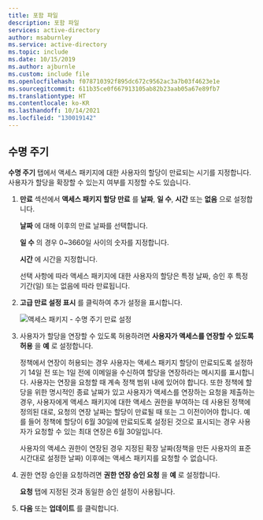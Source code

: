 ```yaml
---
title: 포함 파일
description: 포함 파일
services: active-directory
author: msaburnley
ms.service: active-directory
ms.topic: include
ms.date: 10/15/2019
ms.author: ajburnle
ms.custom: include file
ms.openlocfilehash: f078710392f895dc672c9562ac3a7b03f4623e1e
ms.sourcegitcommit: 611b35ce0f667913105ab82b23aab05a67e89fb7
ms.translationtype: HT
ms.contentlocale: ko-KR
ms.lasthandoff: 10/14/2021
ms.locfileid: "130019142"
---
```

## <a name="lifecycle"></a>수명 주기

**수명 주기** 탭에서 액세스 패키지에 대한 사용자의 할당이 만료되는 시기를 지정합니다. 사용자가 할당을 확장할 수 있는지 여부를 지정할 수도 있습니다.

1. **만료** 섹션에서 **액세스 패키지 할당 만료** 를 **날짜**, **일 수**, **시간** 또는 **없음** 으로 설정합니다.

    **날짜** 에 대해 이후의 만료 날짜를 선택합니다.

    **일 수** 의 경우 0~3660일 사이의 숫자를 지정합니다.

    **시간** 에 시간을 지정합니다.

    선택 사항에 따라 액세스 패키지에 대한 사용자의 할당은 특정 날짜, 승인 후 특정 기간(일) 또는 없음에 따라 만료됩니다.

1. **고급 만료 설정 표시** 를 클릭하여 추가 설정을 표시합니다.

    ![액세스 패키지 - 수명 주기 만료 설정](./media/active-directory-entitlement-management-lifecycle-policy/expiration.png)

1. 사용자가 할당을 연장할 수 있도록 허용하려면 **사용자가 액세스를 연장할 수 있도록 허용** 을 **예** 로 설정합니다.

    정책에서 연장이 허용되는 경우 사용자는 액세스 패키지 할당이 만료되도록 설정하기 14일 전 또는 1일 전에 이메일을 수신하여 할당을 연장하라는 메시지를 표시합니다. 사용자는 연장을 요청할 때 계속 정책 범위 내에 있어야 합니다. 또한 정책에 할당을 위한 명시적인 종료 날짜가 있고 사용자가 액세스를 연장하는 요청을 제출하는 경우, 사용자에게 액세스 패키지에 대한 액세스 권한을 부여하는 데 사용된 정책에 정의된 대로, 요청의 연장 날짜는 할당이 만료될 때 또는 그 이전이어야 합니다. 예를 들어 정책에 할당이 6월 30일에 만료되도록 설정된 것으로 표시되는 경우 사용자가 요청할 수 있는 최대 연장은 6월 30일입니다.

    사용자의 액세스 권한이 연장된 경우 지정된 확장 날짜(정책을 만든 사용자의 표준 시간대로 설정한 날짜) 이후에는 액세스 패키지를 요청할 수 없습니다.

1. 권한 연장 승인을 요청하려면 **권한 연장 승인 요청** 을 **예** 로 설정합니다.

    **요청** 탭에 지정된 것과 동일한 승인 설정이 사용됩니다.

1. **다음** 또는 **업데이트** 를 클릭합니다.

